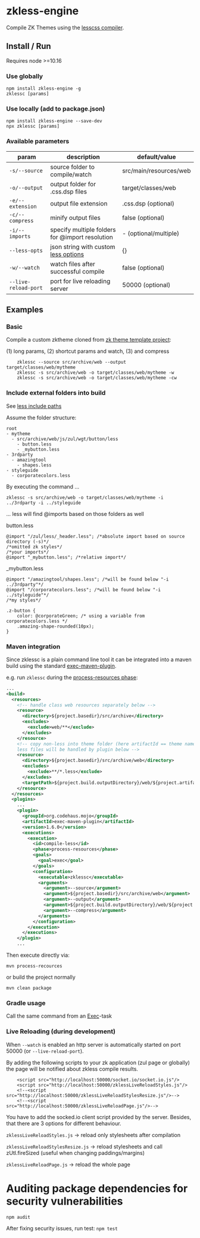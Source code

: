 # zkless-engine
Compile ZK Themes using the [lesscss compiler](http://lesscss.org/).


## Install / Run

Requires node >=10.16

### Use globally

    npm install zkless-engine -g
    zklessc [params]
    
### Use locally (add to package.json)

    npm install zkless-engine --save-dev
    npx zklessc [params]

### Available parameters

| param           | description                                     | default/value           |
| --------------- | ----------------------------------------------- | ----------------------- |
| `-s/--source`   | source folder to compile/watch                  | src/main/resources/web  |
| `-o/--output`   | output folder for .css.dsp files                | target/classes/web      |
| `-e/--extension`| output file extension                           | .css.dsp (optional)     |
| `-c/--compress` | minify output files                             | false (optional)        |
| `-i/--imports`  | specify multiple folders for @import resolution | - (optional/multiple)   |
| `--less-opts`   | json string with custom [less options](http://lesscss.org/usage/#less-options)  | {} |
| `-w/--watch`    | watch files after successful compile            | false (optional)        |
| `--live-reload-port` | port for live reloading server             | 50000 (optional)        |

## Examples

### Basic

Compile a custom zktheme cloned from [zk theme template project](https://github.com/zkoss/zkThemeTemplate):

(1) long params, (2) shortcut params and watch, (3) and compress

```
    zklessc --source src/archive/web --output target/classes/web/mytheme
    zklessc -s src/archive/web -o target/classes/web/mytheme -w
    zklessc -s src/archive/web -o target/classes/web/mytheme -cw
```

### Include external folders into build 

See [less include paths](http://lesscss.org/usage/#less-options-include-paths)

Assume the folder structure:
```
root
- mytheme 
  - src/archive/web/js/zul/wgt/button/less
    - button.less
    - _mybutton.less
- 3rdparty
  - amazingtool
    - shapes.less
- styleguide
  - corporatecolors.less
```

By executing the command ...

    zklessc -s src/archive/web -o target/classes/web/mytheme -i ../3rdparty -i ../styleguide

... less will find @imports based on those folders as well

button.less
```less
@import "/zul/less/_header.less"; /*absolute import based on source directory (-s)*/
/*omitted zk styles*/
/*your imports*/
@import "_mybutton.less"; /*relative import*/
```

_mybutton.less
```less
@import "/amazingtool/shapes.less"; /*will be found below "-i ../3rdparty"*/
@import "/corporatecolors.less"; /*will be found below "-i ../styleguide"*/
/*my styles*/

.z-button {
    color: @corporateGreen; /* using a variable from corporatecolors.less */
    .amazing-shape-rounded(10px);
}
```

### Maven integration

Since zklessc is a plain command line tool it can be integrated into a maven build using the standard [exec-maven-plugin](https://www.mojohaus.org/exec-maven-plugin/index.html).

e.g. run `zklessc` during the [process-resources phase](https://maven.apache.org/guides/introduction/introduction-to-the-lifecycle):

```xml
...
<build>
  <resources>
    <!-- handle class web resources separately below -->
    <resource>
      <directory>${project.basedir}/src/archive</directory>
      <excludes>
        <exclude>web/**</exclude>
      </excludes>
    </resource>
    <!-- copy non-less into theme folder (here artifactId == theme name), 
    less files will be handled by plugin below -->
    <resource>
      <directory>${project.basedir}/src/archive/web</directory>
      <excludes>
        <exclude>**/*.less</exclude>
      </excludes>
      <targetPath>${project.build.outputDirectory}/web/${project.artifactId}</targetPath>
    </resource>
  </resources>
  <plugins>
    ...
    <plugin>
      <groupId>org.codehaus.mojo</groupId>
      <artifactId>exec-maven-plugin</artifactId>
      <version>1.6.0</version>
      <executions>
        <execution>
          <id>compile-less</id>
          <phase>process-resources</phase>
          <goals>
            <goal>exec</goal>
          </goals>
          <configuration>
            <executable>zklessc</executable>
            <arguments>
              <argument>--source</argument>
              <argument>${project.basedir}/src/archive/web</argument>
              <argument>--output</argument>
              <argument>${project.build.outputDirectory}/web/${project.artifactId}</argument>
              <argument>--compress</argument>
            </arguments>
          </configuration>
        </execution>
      </executions>
    </plugin>
    ...
```

Then execute directly via:

    mvn process-recources

or build the project normally

    mvn clean package

### Gradle usage

Call the same command from an [Exec](https://docs.gradle.org/current/dsl/org.gradle.api.tasks.Exec.html)-task

### Live Reloading (during development)

When `--watch` is enabled an http server is automatically started on port 50000 (or `--live-reload-port`).

By adding the following scripts to your zk application (zul page or globally) the page will be notified about zkless compile results.

```
    <script src="http://localhost:50000/socket.io/socket.io.js"/>
    <script src="http://localhost:50000/zklessLiveReloadStyles.js"/>
    <!--<script src="http://localhost:50000/zklessLiveReloadStylesResize.js"/>-->
    <!--<script src="http://localhost:50000/zklessLiveReloadPage.js"/>-->
```

You have to add the socked.io client script provided by the server.
Besides, that there are 3 options for different behaviour.

```zklessLiveReloadStyles.js``` -> reload only stylesheets after compilation

```zklessLiveReloadStylesResize.js``` -> reload stylesheets and call zUtl.fireSized (useful when changing paddings/margins)

```zklessLiveReloadPage.js``` -> reload the whole page

# Auditing package dependencies for security vulnerabilities
`npm audit`

After fixing security issues, run test:
`npm test`

